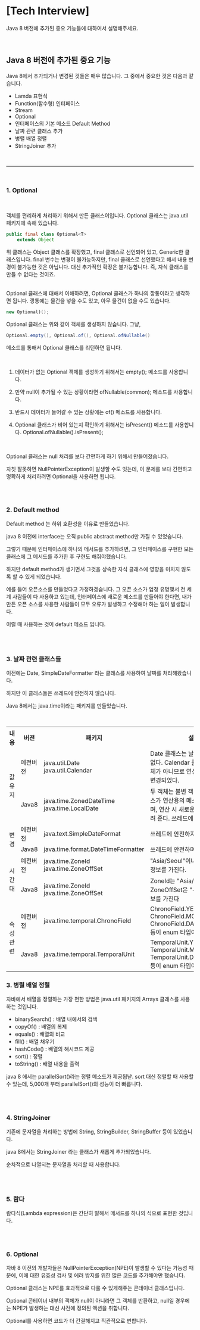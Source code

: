 # [Tech Interview]

Java 8 버전에 추가된 중요 기능들에 대하여서 설명해주세요.

 </br>


## Java 8 버전에 추가된 중요 기능

Java 8에서 추가되거나 변경된 것들은 매우 많습니다.
그 중에서 중요한 것은 다음과 같습니다.

+ Lamda 표현식
+ Function(함수형) 인터페이스
+ Stream
+ Optional
+ 인터페이스의 기본 메소드 Default Method
+ 날짜 관련 클래스 추가
+ 병렬 배열 정렬
+ StringJoiner 추가

</br>

---

</br>

### 1. Optional

</br>

객체를 편리하게 처리하기 위해서 만든 클래스이입니다.
Optional 클래스는 java.util 패키지에 속해 있습니다.

```java
public final class Optional<T>
    extends Object
```
위 클래스는 Object 클래스를 확장했고, final 클래스로 선언되어 있고, Generic한 클래스입니다.
final 변수는 변경이 불가능하지만, final 클래스로 선언했다고 해서 내용 변경이 불가능한 것은 아닙니다. 대신 추가적인 확장은 불가능합니다. 즉, 자식 클래스를 만들 수 없다는 것이죠.

</br>
Optional 클래스에 대해서 이해하려면, Optional 클래스가 하나의 깡통이라고 생각하면 됩니다.
깡통에는 물건을 넣을 수도 있고, 아무 물건이 없을 수도 있습니다.

```java
new Optional)();
```

Optional 클래스는 위와 같이 객체를 생성하지 않습니다.
그냥,

```java
Optional.empty(), Optional.of(), Optional.ofNullable()
```
메소드를 통해서 Optional 클래스를 리턴하면 됩니다.

</br>

1) 데이터가 없는 Optional 객체를 생성하기 위해서는 empty(); 메소드를 사용합니다.

2) 만약 null이 추가될 수 있는 상황이라면 ofNullable(common); 메소드를 사용합니다.

3) 반드시 데이터가 들어갈 수 있는 상황에는 of() 메소드를 사용합니다.

4) Optional 클래스가 비어 있는지 확인하기 위해서는 isPresent() 메소드를 사용합니다.  Optional.ofNullable().isPresent();

</br>

Optional 클래스는 null 처리를 보다 간편하게 하기 위해서 만들어졌습니다.

자칫 잘못하면 NullPointerException이 발생할 수도 잇는데, 이 문제를 보다 간편하고 명확하게 처리하려면 Optional을 사용하면 됩니다.

</br></br>

### 2. Default method

Default method 는 하위 호환성을 이유로 만들었습니다.

java 8 이전에 interface는 오직 public abstract method만 가질 수 있었습니다. 

그렇기 때문에 인터페이스에 하나의 메서드를 추가하려면, 그 인터페이스를 구현한 모든 클래스에 그 메서드를 추가한 후 구현도 해줘야했습니다.

하지만 default method가 생기면서 그것을 상속한 자식 클래스에 영향을 미치지 않도록 할 수 있게 되었습니다. 

예를 들어 오픈소스를 만들었다고 가정하겠습니다.
그 오픈 소스가 엄청 유명햊서 전 세계 사람들이 다 사용하고 있는데, 인터페이스에 새로운 메소드를 만들어야 한다면, 내가 만든 오픈 소스를 사용한 사람들이 모두 오류가 발생하고 수정해야 하는 일이 발생합니다.

이럴 때 사용하는 것이 default 메소드 입니다.


</br></br>

### 3. 날짜 관련 클래스들
이전에는 Date, SimpleDateFormatter 라는 클래스를 사용하여 날짜를 처리해왔습니다.

하지만 이 클래스들은 쓰레드에 안전하지 않습니다.

Java 8에서는 java.time이라는 패키지를 만들었습니다.

</br>

<table>
  <tr>
    <th>내용</th>
    <th>버전</th>
    <th>패키지</th>
    <th>설명</th>
  </tr>
  <tr>
  <tr>
    <td rowspan="2">값 유지</td>
    <td>예전버전</td>
    <td>java.util.Date</br>java.util.Calendar</td>
    <td>Date 클래스는 날짜 계산을 할 수 없다. Calendar 클래스는 불변 객체가 아니므로 연산 시 객체 자체가 변경되었다.</td>
  </tr>
  <tr>
    <td>Java8</td>
    <td>java.time.ZonedDateTime</br>java.time.LocalDate</td>
    <td>두 객체는 불변 객체이다. 모든 클래스가 연산용의 메소드를 갖고 있으며, 연산 시 새로운 불변 객체를 돌려 준다. 쓰레드에 안전하다.</td>
  </tr>

  <tr>
    <td rowspan="2">변경</td>
    <td>예전버전</td>
    <td>java.text.SimpleDateFormat</td>
    <td>쓰레드에 안전하지 않고 느리다.</td>
  </tr>
  <tr>
    <td>Java8</td>
    <td>java.time.format.DateTimeFormatter</td>
    <td>쓰레드에 안전하며 빠르다.</td>
  </tr>

  <tr>
    <td rowspan="2">시간대</td>
    <td>예전버전</td>
    <td>java.time.ZoneId</br>java.time.ZoneOffSet</td>
    <td>"Asia/Seoul"이나 "+09:00"같은 정보를 가진다.</td>
  </tr>
  <tr>
    <td>Java8</td>
    <td>java.time.ZoneId</br>java.time.ZoneOffSet</td>
    <td>ZoneId는 "Asia/Seoul"를, ZoneOffSet은 "+09:00"같은 정보를 가진다</td>
  </tr>

  <tr>
    <td rowspan="2">속성관련</td>
    <td>예전버전</td>
    <td>java.time.temporal.ChronoField</td>
    <td>ChronoField.YEAR</br>ChronoField.MONTH_OF_YEAR</br>ChronoField.DAY_OF_MONTH</BR>등이 enum 타입이다.</td>
  </tr>
  <tr>
    <td>Java8</td>
    <td>java.time.temporal.TemporalUnit</td>
    <td>TemporalUnit.YEARS</br>TemporalUnit.MONTHS</br>TemporalUnit.DAYS</BR>등이 enum 타입이다.</td>
  </tr>

</table>


### 3. 병렬 배열 정렬

자바에서 배열을 정렬하는 가장 편한 방법은 java.util 패키지의 Arrays 클래스를 사용하는 것입니다.

+ binarySearch() :  배열 내에서의 검색
+ copyOf() : 배열의 복제
+ equals() : 배열의 비교
+ fill() : 배열 채우기
+ hashCode() : 배열의 해시코드 제공
+ sort() : 정렬
+ toString() : 배열 내용을 출력

java 8 에서는 parallelSort()라는 정렬 메소드가 제공됩낟.
sort 대신 정렬할 때 사용할 수 있는데, 5,000개 부터 parallelSort()의 성능이 더 빠릅니다.

</br></br>

### 4. StringJoiner

기존에 문자열을 처리하는 방법에 String, StringBuilder, StringBuffer 등이 있었습니다.

java 8에서는 StringJoiner 라는 클래스가 새롭게 추가되었습니다.

순차적으로 나열되는 문자열을 처리할 때 사용합니다.

</br></br>

### 5. 람다
 람다식(Lambda expression)은 간단히 말해서 메서드를 하나의 식으로 표현한 것입니다.

</br></br>


 ### 6. Optional<T>

 자바 8 이전의 개발자들은 NullPointerException(NPE)이 발생할 수 있다는 가능성 때문에, 이에 대한 유효성 검사 및 에러 방지를 위한 많은 코드를 추가해야만 했습니다. 
 
 Optional<T> 클래스는 NPE를 효과적으로 다룰 수 있게해주는 콘테이너 클래스입니다. 
 
 Optional 콘테이너 내부의 객체가 null이 아니라면 그 객체를 반환하고, null일 경우에는 NPE가 발생하는 대신 사전에 정의된 액션을 취합니다.

Optional<T>를 사용하면 코드가 더 간결해지고 직관적으로 변합니다.
